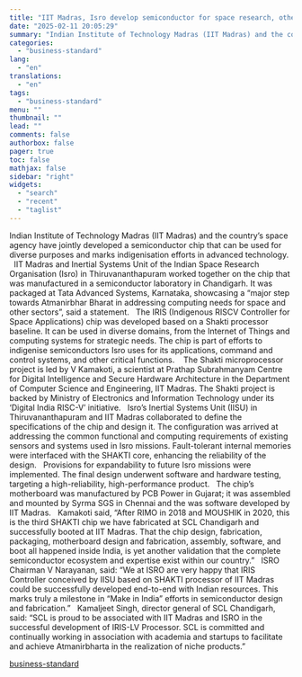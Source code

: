 ```yaml
---
title: "IIT Madras, Isro develop semiconductor for space research, other sectors"
date: "2025-02-11 20:05:29"
summary: "Indian Institute of Technology Madras (IIT Madras) and the country’s space agency have jointly developed a semiconductor chip that can be used for diverse purposes and marks indigenisation efforts in advanced technology. IIT Madras and Inertial Systems Unit of the Indian Space Research Organisation (Isro) in Thiruvananthapuram worked together on..."
categories:
  - "business-standard"
lang:
  - "en"
translations:
  - "en"
tags:
  - "business-standard"
menu: ""
thumbnail: ""
lead: ""
comments: false
authorbox: false
pager: true
toc: false
mathjax: false
sidebar: "right"
widgets:
  - "search"
  - "recent"
  - "taglist"
---
```


Indian Institute of Technology Madras (IIT Madras) and the country’s space agency have jointly developed a semiconductor chip that can be used for diverse purposes and marks indigenisation efforts in advanced technology.
 
IIT Madras and Inertial Systems Unit of the Indian Space Research Organisation (Isro) in Thiruvananthapuram worked together on the chip that was manufactured in a semiconductor laboratory in Chandigarh. It was packaged at Tata Advanced Systems, Karnataka, showcasing a “major step towards Atmanirbhar Bharat in addressing computing needs for space and other sectors”, said a statement.
 
The IRIS (Indigenous RISCV Controller for Space Applications) chip was developed based on a Shakti processor baseline. It can be used in diverse domains, from the Internet of Things and computing systems for strategic needs. The chip is part of efforts to indigenise semiconductors Isro uses for its applications, command and control systems, and other critical functions. 
 
The Shakti microprocessor project is led by V Kamakoti, a scientist at Prathap Subrahmanyam Centre for Digital Intelligence and Secure Hardware Architecture in the Department of Computer Science and Engineering, IIT Madras. The Shakti project is backed by Ministry of Electronics and Information Technology under its ‘Digital India RISC-V’ initiative.
 
Isro’s Inertial Systems Unit (IISU) in Thiruvananthapuram and IIT Madras collaborated to define the specifications of the chip and design it. The configuration was arrived at addressing the common functional and computing requirements of existing sensors and systems used in Isro missions. Fault-tolerant internal memories were interfaced with the SHAKTI core, enhancing the reliability of the design.
 
Provisions for expandability to future Isro missions were implemented. The final design underwent software and hardware testing, targeting a high-reliability, high-performance product.
 
The chip’s motherboard was manufactured by PCB Power in Gujarat; it was assembled and mounted by Syrma SGS in Chennai and the was software developed by IIT Madras.
 
Kamakoti said, “After RIMO in 2018 and MOUSHIK in 2020, this is the third SHAKTI chip we have fabricated at SCL Chandigarh and successfully booted at IIT Madras. That the chip design, fabrication, packaging, motherboard design and fabrication, assembly, software, and boot all happened inside India, is yet another validation that the complete semiconductor ecosystem and expertise exist within our country.”
 
ISRO Chairman V Narayanan, said: “We at ISRO are very happy that IRIS Controller conceived by IISU based on SHAKTI processor of IIT Madras could be successfully developed end-to-end with Indian resources. This marks truly a milestone in “Make in India” efforts in semiconductor design and fabrication.”
 
Kamaljeet Singh, director general of SCL Chandigarh, said: “SCL is proud to be associated with IIT Madras and ISRO in the successful development of IRIS-LV Processor. SCL is committed and continually working in association with academia and startups to facilitate and achieve Atmanirbharta in the realization of niche products.”

[business-standard](https://www.business-standard.com/technology/tech-news/iit-madras-isro-develop-semiconductor-chip-to-address-rising-space-needs-125021100640_1.html)
